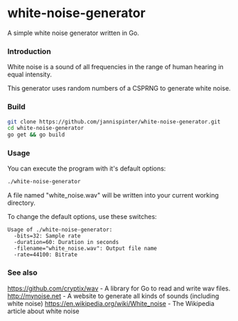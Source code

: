 # white-noise-generator
A simple white noise generator written in Go.

### Introduction
White noise is a sound of all frequencies in the range of human hearing in equal intensity.

This generator uses random numbers of a CSPRNG to generate white noise.

### Build
```sh
git clone https://github.com/jannispinter/white-noise-generator.git
cd white-noise-generator
go get && go build
```

### Usage
You can execute the program with it's default options:
```sh
./white-noise-generator
```
A file named "white_noise.wav" will be written into your current working directory.

To change the default options, use these switches:
```
Usage of ./white-noise-generator:
  -bits=32: Sample rate
  -duration=60: Duration in seconds
  -filename="white_noise.wav": Output file name
  -rate=44100: Bitrate
```

### See also
https://github.com/cryptix/wav - A library for Go to read and write wav files.
http://mynoise.net - A website to generate all kinds of sounds (including white noise)
https://en.wikipedia.org/wiki/White_noise - The Wikipedia article about white noise
